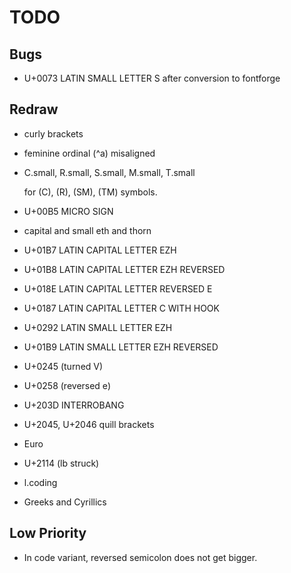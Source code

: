 # TODO

## Bugs

-   U+0073 LATIN SMALL LETTER S after conversion to fontforge

## Redraw

-   curly brackets

-   feminine ordinal (^a) misaligned

-   C.small, R.small, S.small, M.small, T.small

    for (C), (R), (SM), (TM) symbols.

-   U+00B5 MICRO SIGN

-   capital and small eth and thorn

-   U+01B7 LATIN CAPITAL LETTER EZH

-   U+01B8 LATIN CAPITAL LETTER EZH REVERSED

-   U+018E LATIN CAPITAL LETTER REVERSED E

-   U+0187 LATIN CAPITAL LETTER C WITH HOOK

-   U+0292 LATIN SMALL LETTER EZH

-   U+01B9 LATIN SMALL LETTER EZH REVERSED

-   U+0245 (turned V)

-   U+0258 (reversed e)

-   U+203D INTERROBANG

-   U+2045, U+2046 quill brackets

-   Euro

-   U+2114 (lb struck)

-   l.coding

-   Greeks and Cyrillics

## Low Priority

-   In code variant, reversed semicolon does not get bigger.

